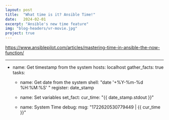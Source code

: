 ```yaml
---
layout: post
title:  "What time is it? Ansible Time!"
date:   2024-02-01
excerpt: "Ansible's new time feature"
img: "blog-headers/vr-movie.jpg"
project: true
---
```


https://www.ansiblepilot.com/articles/mastering-time-in-ansible-the-now-function/


---
- name: Get timestamp from the system
  hosts: localhost
  gather_facts: true
  tasks:
    - name: Get date from the system
      shell: "date '+%Y-%m-%d %H:%M:%S' "
      register: date_stamp

    - name: Set variables
      set_fact:
        cur_time: "{{ date_stamp.stdout }}"

    - name: System Time
      debug:
        msg: "1722620530779449 | {{ cur_time }}"

